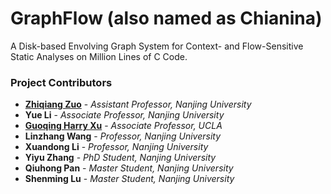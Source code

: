 # GraphFlow (also named as Chianina)
A Disk-based Envolving Graph System for Context- and Flow-Sensitive Static Analyses on Million Lines of C Code.


### Project Contributors
* [**Zhiqiang Zuo**](http://z-zhiqiang.github.io/) - *Assistant Professor, Nanjing University*
* **Yue Li** - *Associate Professor, Nanjing University*
* [**Guoqing Harry Xu**](http://web.cs.ucla.edu/~harryxu/) - *Associate Professor, UCLA*
* **Linzhang Wang** - *Professor, Nanjing University*
* **Xuandong Li** - *Professor, Nanjing University*
* **Yiyu Zhang** - *PhD Student, Nanjing University*
* **Qiuhong Pan** - *Master Student, Nanjing University*
* **Shenming Lu** - *Master Student, Nanjing University*
